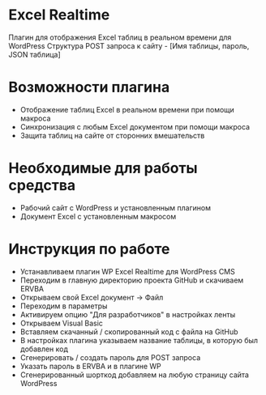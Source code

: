 # Excel Realtime
Плагин для отображения Excel таблиц в реальном времени для WordPress
Структура POST запроса к сайту - [Имя таблицы, пароль, JSON таблица]
# Возможности плагина
* Отображение таблиц Excel в реальном времени при помощи макроса
* Синхронизация с любым Excel документом при помощи макроса
* Защита таблиц на сайте от сторонних вмешательств
# Необходимые для работы средства
* Рабочий сайт с WordPress и установленным плагином
* Документ Excel с установленным макросом
# Инструкция по работе
* Устанавливаем плагин WP Excel Realtime для WordPress CMS
* Переходим в главную директорию проекта GitHub и скачиваем ERVBA
* Открываем свой Excel документ -> Файл
* Переходим в параметры
* Активируем опцию "Для разработчиков" в настройках ленты
* Открываем Visual Basic
* Вставляем скачанный / скопированный код с файла на GitHub
* В настройках плагина указываем название таблицы, в которую был добавлен код
* Сгенерировать / создать пароль для POST запроса
* Указать пароль в ERVBA и в плагине WP
* Сгенерированный шорткод добавляем на любую страницу сайта WordPress
